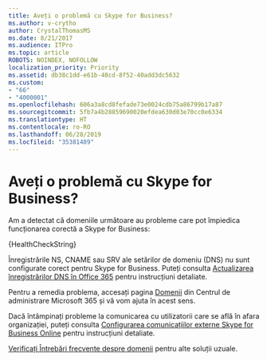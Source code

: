 ```yaml
---
title: Aveți o problemă cu Skype for Business?
ms.author: v-crytho
author: CrystalThomasMS
ms.date: 8/21/2017
ms.audience: ITPro
ms.topic: article
ROBOTS: NOINDEX, NOFOLLOW
localization_priority: Priority
ms.assetid: db38c1dd-e61b-48cd-8f52-40add3dc5632
ms.custom:
- "66"
- "4000001"
ms.openlocfilehash: 606a3a8cd8fefade73e0024cdb75a86799b17a87
ms.sourcegitcommit: 5fb7a4b28859690020efdea630d03e70cc0e6334
ms.translationtype: HT
ms.contentlocale: ro-RO
ms.lasthandoff: 06/28/2019
ms.locfileid: "35381489"
---
```

# <a name="issue-with-skype-for-business"></a>Aveți o problemă cu Skype for Business?

Am a detectat că domeniile următoare au probleme care pot împiedica funcționarea corectă a Skype for Business:
  
{HealthCheckString}
  
Înregistrările NS, CNAME sau SRV ale setărilor de domeniu (DNS) nu sunt configurate corect pentru Skype for Business. Puteți consulta [Actualizarea înregistrărilor DNS în Office 365](https://support.office.com/article/Create-DNS-records-for-Office-365-when-you-manage-your-DNS-records-B0F3FDCA-8A80-4E8E-9EF3-61E8A2A9AB23.aspx) pentru instrucțiuni detaliate.
  
Pentru a remedia problema, accesați pagina [Domenii](https://admin.microsoft.com/adminportal/home#/Domains) din Centrul de administrare Microsoft 365 și vă vom ajuta în acest sens.
  
Dacă întâmpinați probleme la comunicarea cu utilizatorii care se află în afara organizației, puteți consulta [Configurarea comunicațiilor externe Skype for Business Online](https://support.microsoft.com/help/10041/set-up-skype-for-business-online-external-communications.aspx) pentru instrucțiuni detaliate.
  
[Verificați Întrebări frecvente despre domenii](https://support.office.com/article/7b7b075d-79f9-4e37-8a9e-fb60c1d95166.aspx) pentru alte soluții uzuale.
  